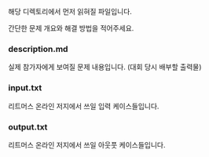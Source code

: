 해당 디렉토리에서 먼저 읽혀질 파일입니다.

간단한 문제 개요와 해결 방법을 적어주세요.

### description.md

실제 참가자에게 보여질 문제 내용입니다. (대회 당시 배부할 출력물)

### input.txt

리트머스 온라인 저지에서 쓰일 입력 케이스들입니다.

### output.txt

리트머스 온라인 저지에서 쓰일 아웃풋 케이스들입니다.
